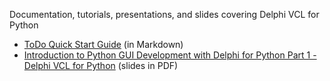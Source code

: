 Documentation, tutorials, presentations, and slides covering Delphi VCL for Python

* [ToDo Quick Start Guide](ToDo-QuickStart.md) (in Markdown)
* [Introduction to Python GUI Development with Delphi for Python Part 1 - Delphi VCL for Python](Introduction%20to%20Python%20GUI%20Development%20with%20Delphi%20for%20Python%20Part%201%20-%20Delphi%20VCL%20for%20Python.pdf) (slides in PDF)
